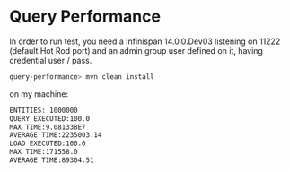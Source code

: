 # Query Performance

In order to run test, you need a Infinispan 14.0.0.Dev03 listening on 11222 (default Hot Rod port)
and an admin group user defined on it, having credential user / pass.

``` bash
query-performance> mvn clean install
```

on my machine:
``` bash
ENTITIES: 1000000
QUERY EXECUTED:100.0
MAX TIME:9.081338E7
AVERAGE TIME:2235003.14
LOAD EXECUTED:100.0
MAX TIME:171558.0
AVERAGE TIME:89304.51
```